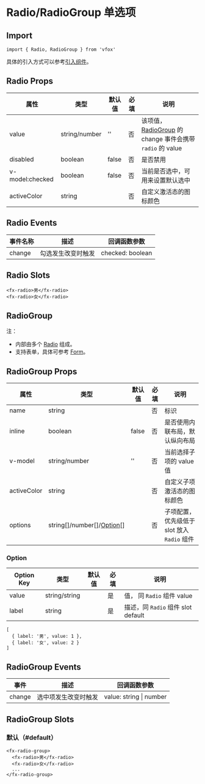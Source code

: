 # Radio/RadioGroup 单选项

## Import

```
import { Radio, RadioGroup } from 'vfox'
```

具体的引入方式可以参考[引入组件](../guide/import.md)。

## Radio Props

| 属性            | 类型          | 默认值 | 必填 | 说明                                                                                         |
| --------------- | ------------- | ------ | ---- | -------------------------------------------------------------------------------------------- |
| value           | string/number | ''     | 否   | 该项值，[RadioGroup](./Radio.md#radiogroup-单项选择器) 的 change 事件会携带 `radio` 的 value |
| disabled        | boolean       | false  | 否   | 是否禁用                                                                                     |
| v-model:checked | boolean       | false  | 否   | 当前是否选中，可用来设置默认选中                                                             |
| activeColor     | string        |        | 否   | 自定义激活态的图标颜色                                                                       |

## Radio Events

| 事件名称 | 描述               | 回调函数参数     |
| -------- | ------------------ | ---------------- |
| change   | 勾选发生改变时触发 | checked: boolean |

## Radio Slots

```
<fx-radio>男</fx-radio>
<fx-radio>女</fx-radio>
```

## RadioGroup

注：

- 内部由多个 [Radio](./Radio.md#Radio-单选项) 组成。
- 支持表单，具体可参考 [Form](./Form.md)。

## RadioGroup Props

| 属性        | 类型                                               | 默认值 | 必填 | 说明                                        |
| ----------- | -------------------------------------------------- | ------ | ---- | ------------------------------------------- |
| name        | string                                             |        | 否   | 标识                                        |
| inline      | boolean                                            | false  | 否   | 是否使用内联布局，默认纵向布局              |
| v-model     | string/number                                      | ''     | 否   | 当前选择子项的 value 值                     |
| activeColor | string                                             |        | 否   | 自定义子项激活态的图标颜色                  |
| options     | string[\]/number[\]/[Option](./Radio.md#option)[\] |        | 否   | 子项配置，优先级低于 slot 放入 `Radio` 组件 |

### Option

| Option Key | 类型          | 默认值 | 必填 | 说明                               |
| ---------- | ------------- | ------ | ---- | ---------------------------------- |
| value      | string/string |        | 是   | 值， 同 `Radio` 组件 value         |
| label      | string        |        | 是   | 描述，同 `Radio` 组件 slot default |

```
[
  { label: '男', value: 1 },
  { label: '女', value: 2 }
]
```

## RadioGroup Events

| 事件   | 描述                 | 回调函数参数            |
| ------ | -------------------- | ----------------------- |
| change | 选中项发生改变时触发 | value: string \| number |

## RadioGroup Slots

### 默认（#default）

```
<fx-radio-group>
  <fx-radio>男</fx-radio>
  <fx-radio>女</fx-radio>
  ...
</fx-radio-group>
```
